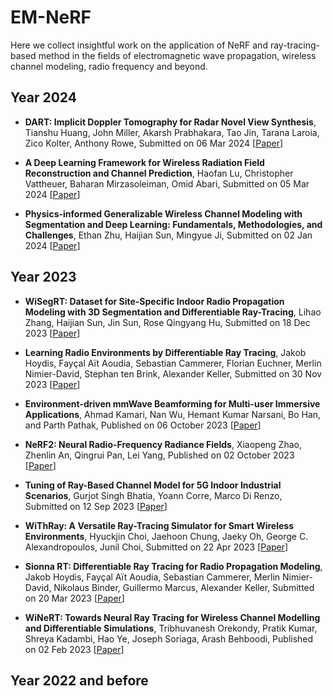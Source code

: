 # EM-NeRF
Here we collect insightful work on the application of NeRF and ray-tracing-based method in the fields of electromagnetic wave propagation, wireless channel modeling, radio frequency and beyond. 


## Year 2024 

* **DART: Implicit Doppler Tomography for Radar Novel View Synthesis**, Tianshu Huang, John Miller, Akarsh Prabhakara, Tao Jin, Tarana Laroia, Zico Kolter, Anthony Rowe, Submitted on 06 Mar 2024 
  [[Paper](https://arxiv.org/abs/2403.03896)]


* **A Deep Learning Framework for Wireless Radiation Field Reconstruction and Channel Prediction**, Haofan Lu, Christopher Vattheuer, Baharan Mirzasoleiman, Omid Abari, Submitted on 05 Mar 2024 
  [[Paper](https://arxiv.org/abs/2403.03241)]

* **Physics-informed Generalizable Wireless Channel Modeling with Segmentation and Deep Learning: Fundamentals, Methodologies, and Challenges**, Ethan Zhu, Haijian Sun, Mingyue Ji, Submitted on 02 Jan 2024
  [[Paper](https://arxiv.org/abs/2401.01288)]



## Year 2023 

* **WiSegRT: Dataset for Site-Specific Indoor Radio Propagation Modeling with 3D Segmentation and Differentiable Ray-Tracing**, Lihao Zhang, Haijian Sun, Jin Sun, Rose Qingyang Hu, Submitted on 18 Dec 2023
  [[Paper](https://arxiv.org/abs/2312.11245)]

* **Learning Radio Environments by Differentiable Ray Tracing**, Jakob Hoydis, Fayçal Aït Aoudia, Sebastian Cammerer, Florian Euchner, Merlin Nimier-David, Stephan ten Brink, Alexander Keller, Submitted on 30 Nov 2023
  [[Paper](https://arxiv.org/abs/2312.11245)]

* **Environment-driven mmWave Beamforming for Multi-user Immersive Applications**, Ahmad Kamari, Nan Wu, Hemant Kumar Narsani, Bo Han, and Parth Pathak, Published on 06 October 2023 
  [[Paper](https://dl.acm.org/doi/10.1145/3615452.3617945)]

* **NeRF2: Neural Radio-Frequency Radiance Fields**, Xiaopeng Zhao, Zhenlin An, Qingrui Pan, Lei Yang, Published on 02 October 2023 
  [[Paper](https://dl.acm.org/doi/10.1145/3570361.3592527)]

* **Tuning of Ray-Based Channel Model for 5G Indoor Industrial Scenarios**, Gurjot Singh Bhatia, Yoann Corre, Marco Di Renzo, Submitted on 12 Sep 2023
  [[Paper](https://arxiv.org/abs/2309.06101)]

* **WiThRay: A Versatile Ray-Tracing Simulator for Smart Wireless Environments**, Hyuckjin Choi, Jaehoon Chung, Jaeky Oh, George C. Alexandropoulos, Junil Choi, Submitted on 22 Apr 2023 
  [[Paper](https://arxiv.org/abs/2304.11385)]

* **Sionna RT: Differentiable Ray Tracing for Radio Propagation Modeling**, Jakob Hoydis, Fayçal Aït Aoudia, Sebastian Cammerer, Merlin Nimier-David, Nikolaus Binder, Guillermo Marcus, Alexander Keller, Submitted on 20 Mar 2023 
  [[Paper](https://arxiv.org/abs/2303.11103)]

* **WiNeRT: Towards Neural Ray Tracing for Wireless Channel Modelling and Differentiable Simulations**, Tribhuvanesh Orekondy, Pratik Kumar, Shreya Kadambi, Hao Ye, Joseph Soriaga, Arash Behboodi, Published on 02 Feb 2023
  [[Paper](https://www.semanticscholar.org/paper/WiNeRT%3A-Towards-Neural-Ray-Tracing-for-Wireless-and-Orekondy-Pratik/e113d13819cf35029c11d171ff039ab01e61226c)]

## Year 2022 and before






